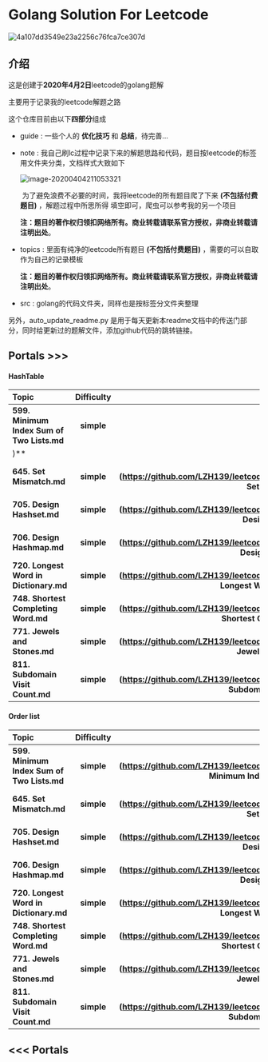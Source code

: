 # Golang Solution For Leetcode



![4a107dd3549e23a2256c76fca7ce307d](https://tva1.sinaimg.cn/large/00831rSTgy1gdemdudz1dj30u00bbq36.jpg)

## 介绍

这是创建于**2020年4月2日**leetcode的golang题解

主要用于记录我的leetcode解题之路

这个仓库目前由以下**四部分**组成

* guide : 一些个人的 **优化技巧** 和 **总结**，待完善...

* note :  我自己刷lc过程中记录下来的解题思路和代码，题目按leetcode的标签用文件夹分类，文档样式大致如下

  ![image-20200404211053321](https://tva1.sinaimg.cn/large/00831rSTgy1gdi1k0f9c6j31410u0jup.jpg)

  ​		为了避免浪费不必要的时间，我将leetcode的所有题目爬了下来 **(不包括付费题目)** ，解题过程中所思所得	填空即可，爬虫可以参考我的另一个项目

  ​	**注：题目的著作权归领扣网络所有。商业转载请联系官方授权，非商业转载请注明出处**。

* topics : 里面有纯净的leetcode所有题目 **(不包括付费题目)** ，需要的可以自取作为自己的记录模板

  **注：题目的著作权归领扣网络所有。商业转载请联系官方授权，非商业转载请注明出处**。

* src : golang的代码文件夹，同样也是按标签分文件夹整理

另外，auto_update_readme.py 是用于每天更新本readme文档中的传送门部分，同时给更新过的题解文件，添加github代码的跳转链接。



## Portals >>>
#### HashTable
| **Topic**                                   | **Difficulty** |                                                              |
| :-------------------------------------- | :--------: | :----------------------------------------------------------: |
| **599. Minimum Index Sum of Two Lists.md** | **simple** | **[GO](
)** |
| **645. Set Mismatch.md** | **simple** | **[GO](https://github.com/LZH139/leetcode_Go/blob/master/note/HashTable/simple/645. Set Mismatch.md)** |
| **705. Design Hashset.md** | **simple** | **[GO](https://github.com/LZH139/leetcode_Go/blob/master/note/HashTable/simple/705. Design Hashset.md)** |
| **706. Design Hashmap.md** | **simple** | **[GO](https://github.com/LZH139/leetcode_Go/blob/master/note/HashTable/simple/706. Design Hashmap.md)** |
| **720. Longest Word in Dictionary.md** | **simple** | **[GO](https://github.com/LZH139/leetcode_Go/blob/master/note/HashTable/simple/720. Longest Word in Dictionary.md)** |
| **748. Shortest Completing Word.md** | **simple** | **[GO](https://github.com/LZH139/leetcode_Go/blob/master/note/HashTable/simple/748. Shortest Completing Word.md)** |
| **771. Jewels and Stones.md** | **simple** | **[GO](https://github.com/LZH139/leetcode_Go/blob/master/note/HashTable/simple/771. Jewels and Stones.md)** |
| **811. Subdomain Visit Count.md** | **simple** | **[GO](https://github.com/LZH139/leetcode_Go/blob/master/note/HashTable/simple/811. Subdomain Visit Count.md)** |

#### Order list
| **Topic**                                   | **Difficulty** |                                                              |
| :-------------------------------------- | :--------: | :----------------------------------------------------------: |
| **599. Minimum Index Sum of Two Lists.md** | **simple** | **[GO](https://github.com/LZH139/leetcode_Go/blob/master/note/HashTable/simple/599. Minimum Index Sum of Two Lists.md)** |
| **645. Set Mismatch.md** | **simple** | **[GO](https://github.com/LZH139/leetcode_Go/blob/master/note/HashTable/simple/645. Set Mismatch.md)** |
| **705. Design Hashset.md** | **simple** | **[GO](https://github.com/LZH139/leetcode_Go/blob/master/note/HashTable/simple/705. Design Hashset.md)** |
| **706. Design Hashmap.md** | **simple** | **[GO](https://github.com/LZH139/leetcode_Go/blob/master/note/HashTable/simple/706. Design Hashmap.md)** |
| **720. Longest Word in Dictionary.md** | **simple** | **[GO](https://github.com/LZH139/leetcode_Go/blob/master/note/HashTable/simple/720. Longest Word in Dictionary.md)** |
| **748. Shortest Completing Word.md** | **simple** | **[GO](https://github.com/LZH139/leetcode_Go/blob/master/note/HashTable/simple/748. Shortest Completing Word.md)** |
| **771. Jewels and Stones.md** | **simple** | **[GO](https://github.com/LZH139/leetcode_Go/blob/master/note/HashTable/simple/771. Jewels and Stones.md)** |
| **811. Subdomain Visit Count.md** | **simple** | **[GO](https://github.com/LZH139/leetcode_Go/blob/master/note/HashTable/simple/811. Subdomain Visit Count.md)** |

## <<< Portals


